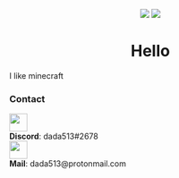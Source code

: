 <p align="center">
  <img src="https://github-readme-stats.vercel.app/api?username=dada513&show_icons=true&count_private=true&include_all_commits=true&hide_border=true"/>
  <img src="https://github-readme-stats.vercel.app/api/top-langs/?username=dada513&layout=compact&count_private=true&include_all_commits=true&hide_border=true&langs_count=10"/>
</p>

<h1 align="center">Hello</h1>

I like minecraft

### Contact

<p>
  <img src="https://i.imgur.com/zE0t9yd.png" width="32" /> <br />
  <b>Discord</b>: dada513#2678 <br />
  <img src="https://icongr.am/fontawesome/envelope-o.svg?size=32&color=2198c0" width="32" /> <br />
  <b>Mail</b>: dada513@protonmail.com
</p>
